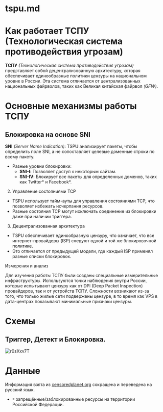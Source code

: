 # tspu.md

# Как работает ТСПУ (Технологическая система противодействия угрозам)

**ТСПУ** *(Технологическая система противодействия угрозам)* представляет собой децентрализованную архитектуру, которая обеспечивает единообразные политики цензуры на национальном уровне в России. Эта система отличается от централизованных национальных файрволов, таких как Великая китайская файрвол *(GFW)*.

# Основные механизмы работы ТСПУ

## Блокировка на основе SNI

**SNI** *(Server Name Indication)*: TSPU анализирует пакеты, чтобы определить поле SNI, а не сопоставляет целевые доменные строки по всему пакету.

- Разные уровни блокировки:
  - **SNI-I**: Позволяет доступ к некоторым сайтам.
  - **SNI-IV**: Блокирует все пакеты для определенных доменов, таких как Twitter* и Facebook*.

2. Управление состояниями TCP

- TSPU использует тайм-ауты для управления состояниями TCP, что позволяет избежать исчерпания ресурсов.
- Разные состояния TCP могут исключать соединение из блокировки даже при наличии триггера.

3. Децентрализованная архитектура

- TSPU обеспечивает единообразную цензуру, что означает, что все интернет-провайдеры (ISP) следуют одной и той же блокировочной политике.
- Это отличается от предыдущей модели, где каждый ISP применял разные списки блокировок.

Измерения и анализ

Для изучения работы ТСПУ были созданы специальные измерительные инфраструктуры.
Используются точки наблюдения внутри России, которые испытывают цензуру как от DPI (Deep Packet Inspection) провайдеров, так и от устройств ТСПУ.
Сложности возникают из-за того, что только жилые сети подвержены цензуре, в то время как VPS в дата-центрах показывают минимальные признаки цензуры.

# Схемы

## Триггер, Детект и Блокировка.

![r0sXxv7T](https://github.com/user-attachments/assets/a90fc768-f993-4857-852e-f198c440e58d)


# Данные

Информация взята из [censoredplanet.org](https://censoredplanet.org/assets/tspu-imc22.pdf) сокращена и переведена на русский язык.

- `*` запрещённые/заблокированные ресурсы на территории Российской Федерации.
